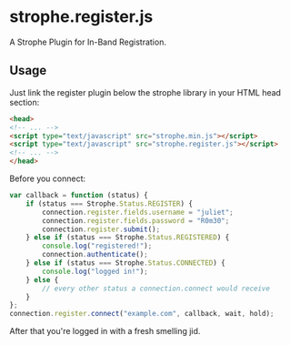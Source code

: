 # strophe.register.js

A Strophe Plugin for In-Band Registration.

## Usage

Just link the register plugin below the strophe library in your HTML head section:

``` html
<head>
<!-- ... -->
<script type="text/javascript" src="strophe.min.js"></script>
<script type="text/javascript" src="strophe.register.js"></script>
<!-- ... -->
</head>
```

Before you connect:

``` javascript
var callback = function (status) {
    if (status === Strophe.Status.REGISTER) {
        connection.register.fields.username = "juliet";
        connection.register.fields.password = "R0m30";
        connection.register.submit();
    } else if (status === Strophe.Status.REGISTERED) {
        console.log("registered!");
        connection.authenticate();
    } else if (status === Strophe.Status.CONNECTED) {
        console.log("logged in!");
    } else {
        // every other status a connection.connect would receive
    }
};
connection.register.connect("example.com", callback, wait, hold);
```

After that you're logged in with a fresh smelling jid.

